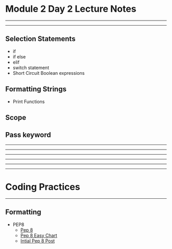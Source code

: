 # Module 2 Day 2 Lecture Notes

---
---

## Selection Statements
- if 
- if else
- elif
- switch statement
- Short Circuit Boolean expressions


## Formatting Strings
- Print Functions


## Scope



## Pass keyword



--------

--------

--------

--------

--------

--------

# Coding Practices

-----

## Formatting
- PEP8
  - [Pep 8](https://pep8.org/)
  - [Pep 8 Easy Chart](https://www.educative.io/blog/python-pep8-tutorial)
  - [Intial Pep 8 Post](https://peps.python.org/pep-0008/)
